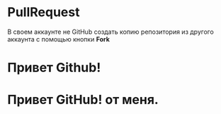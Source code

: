# PullRequest
В своем аккаунте не GitHub создать копию репозитория из другого аккаунта с помощью кнопки **Fork**

# Привет Github!
# Привет GitHub! от меня.